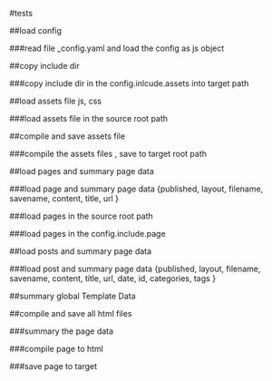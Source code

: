 #tests

##load config

###read file _config.yaml and load the config as js object

##copy include dir

###copy include dir in the config.inlcude.assets into target path

##load assets file js, css

###load assets file in the source root path

##compile and save assets file

###compile the assets files , save to target root path

##load pages and summary page data

###load page and summary page data {published, layout, filename, savename, content, title, url }

###load pages in the source root path

###load pages in the config.include.page

##load posts and summary page data

###load post and summary page data {published, layout, filename, savename, content, title, url, date, id, categories, tags }

##summary global Template Data

##compile and save all html files

###summary the page data

###compile page to html

###save page to target 